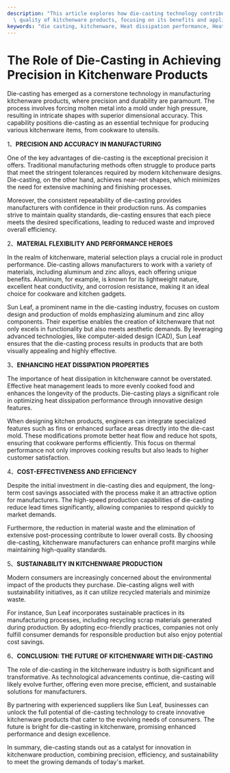 ```yaml
---
description: "This article explores how die-casting technology contributes to the precision and\
  \ quality of kitchenware products, focusing on its benefits and applications."
keywords: "die casting, kitchenware, Heat dissipation performance, Heat dissipation efficiency"
---
```

# The Role of Die-Casting in Achieving Precision in Kitchenware Products

Die-casting has emerged as a cornerstone technology in manufacturing kitchenware products, where precision and durability are paramount. The process involves forcing molten metal into a mold under high pressure, resulting in intricate shapes with superior dimensional accuracy. This capability positions die-casting as an essential technique for producing various kitchenware items, from cookware to utensils.

1、**PRECISION AND ACCURACY IN MANUFACTURING**

One of the key advantages of die-casting is the exceptional precision it offers. Traditional manufacturing methods often struggle to produce parts that meet the stringent tolerances required by modern kitchenware designs. Die-casting, on the other hand, achieves near-net shapes, which minimizes the need for extensive machining and finishing processes.

Moreover, the consistent repeatability of die-casting provides manufacturers with confidence in their production runs. As companies strive to maintain quality standards, die-casting ensures that each piece meets the desired specifications, leading to reduced waste and improved overall efficiency.

2、**MATERIAL FLEXIBILITY AND PERFORMANCE HEROES**

In the realm of kitchenware, material selection plays a crucial role in product performance. Die-casting allows manufacturers to work with a variety of materials, including aluminum and zinc alloys, each offering unique benefits. Aluminum, for example, is known for its lightweight nature, excellent heat conductivity, and corrosion resistance, making it an ideal choice for cookware and kitchen gadgets.

Sun Leaf, a prominent name in the die-casting industry, focuses on custom design and production of molds emphasizing aluminum and zinc alloy components. Their expertise enables the creation of kitchenware that not only excels in functionality but also meets aesthetic demands. By leveraging advanced technologies, like computer-aided design (CAD), Sun Leaf ensures that the die-casting process results in products that are both visually appealing and highly effective.

3、**ENHANCING HEAT DISSIPATION PROPERTIES**

The importance of heat dissipation in kitchenware cannot be overstated. Effective heat management leads to more evenly cooked food and enhances the longevity of the products. Die-casting plays a significant role in optimizing heat dissipation performance through innovative design features.

When designing kitchen products, engineers can integrate specialized features such as fins or enhanced surface areas directly into the die-cast mold. These modifications promote better heat flow and reduce hot spots, ensuring that cookware performs efficiently. This focus on thermal performance not only improves cooking results but also leads to higher customer satisfaction.

4、**COST-EFFECTIVENESS AND EFFICIENCY**

Despite the initial investment in die-casting dies and equipment, the long-term cost savings associated with the process make it an attractive option for manufacturers. The high-speed production capabilities of die-casting reduce lead times significantly, allowing companies to respond quickly to market demands. 

Furthermore, the reduction in material waste and the elimination of extensive post-processing contribute to lower overall costs. By choosing die-casting, kitchenware manufacturers can enhance profit margins while maintaining high-quality standards.

5、**SUSTAINABILITY IN KITCHENWARE PRODUCTION**

Modern consumers are increasingly concerned about the environmental impact of the products they purchase. Die-casting aligns well with sustainability initiatives, as it can utilize recycled materials and minimize waste. 

For instance, Sun Leaf incorporates sustainable practices in its manufacturing processes, including recycling scrap materials generated during production. By adopting eco-friendly practices, companies not only fulfill consumer demands for responsible production but also enjoy potential cost savings.

6、**CONCLUSION: THE FUTURE OF KITCHENWARE WITH DIE-CASTING**

The role of die-casting in the kitchenware industry is both significant and transformative. As technological advancements continue, die-casting will likely evolve further, offering even more precise, efficient, and sustainable solutions for manufacturers. 

By partnering with experienced suppliers like Sun Leaf, businesses can unlock the full potential of die-casting technology to create innovative kitchenware products that cater to the evolving needs of consumers. The future is bright for die-casting in kitchenware, promising enhanced performance and design excellence.

In summary, die-casting stands out as a catalyst for innovation in kitchenware production, combining precision, efficiency, and sustainability to meet the growing demands of today's market.
